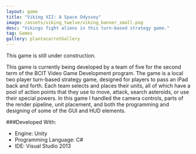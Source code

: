 ```yaml
---
layout: game
title: "Viking XII: A Space Odyssey"
image: /assets/viking_twelve/viking_banner_small.png
desc: "Vikings fight aliens in this turn-based strategy game."
tag: Games
gallery: plantacarrotGallery
---
```

This game is still under construction.

This game is currently being developed by a team of five for the second term of the BCIT Video Game Development program. The game is a local two player turn-based strategy game, designed for players to pass an iPad back and forth. Each team selects and places their units, all of which have a pool of action points that they use to move, attack, search asteroids, or use their special powers. In this game I handled the camera controls, parts of the render pipeline, unit placement, and both the programming and designing of some of the GUI and HUD elements.

###Developed With:
* Engine: Unity
* Programming Language: C#
* IDE: Visual Studio 2013

